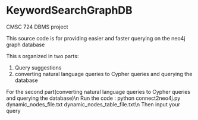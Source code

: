# KeywordSearchGraphDB
CMSC 724 DBMS project

This source code is for providing easier and faster querying on the neo4j graph database

This s organized in two parts:
1. Query suggestions
2. converting natural language queries to Cypher queries and querying the database



For the second part(converting natural language queries to Cypher queries and querying the database)\n
Run the code : python connect2neo4j.py dynamic_nodes_file.txt dynamic_nodes_table_file.txt\n
Then input your query
